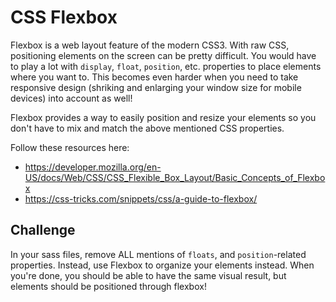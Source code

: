 # CSS Flexbox

Flexbox is a web layout feature of the modern CSS3. With raw CSS, positioning elements on the screen can be pretty difficult. You would have to play a lot with `display`, `float`, `position`, etc. properties to place elements where you want to. This becomes even harder when you need to take responsive design (shriking and enlarging your window size for mobile devices) into account as well!

Flexbox provides a way to easily position and resize your elements so you don't have to mix and match the above mentioned CSS properties.

Follow these resources here:
- https://developer.mozilla.org/en-US/docs/Web/CSS/CSS_Flexible_Box_Layout/Basic_Concepts_of_Flexbox
- https://css-tricks.com/snippets/css/a-guide-to-flexbox/

## Challenge

In your sass files, remove ALL mentions of `floats`, and `position`-related properties. Instead, use Flexbox to organize your elements instead. When you're done, you should be able to have the same visual result, but elements should be positioned through flexbox!